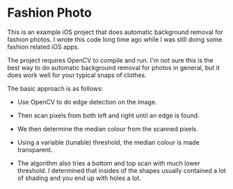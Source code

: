 Fashion Photo
============

This is an example iOS project that does automatic background removal for fashion photos. I wrote this code long time ago while I was
still doing some fashion related iOS apps.

The project requires OpenCV to compile and run. I'm not sure this is the best way to do automatic background removal for photos
in general, but it does work well for your typical snaps of clothes.

The basic approach is as follows:

- Use OpenCV to do edge detection on the image.
- Then scan pixels from both left and right until an edge is found. 
- We then determine the median colour from the scanned pixels.
- Using a variable (tunable) threshold, the median colour is made transparent.

- The algorithm also tries a bottom and top scan with much lower threshold. I determined that insides of the shapes usually
contained a lot of shading and you end up with holes a lot.
